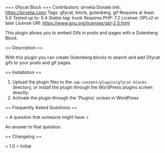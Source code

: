 === Gfycat Block ===
Contributors: sirvelia
Donate link: https://sirvelia.com/
Tags: gfycat, block, gutenberg, gif
Requires at least: 5.0
Tested up to: 5.4
Stable tag: trunk
Requires PHP: 7.2
License: GPLv2 or later
License URI: https://www.gnu.org/licenses/gpl-2.0.html

This plugin allows you to embed Gifs in posts and pages with a Gutenberg Block.

== Description ==

With this plugin you can create Gutenberg blocks to search and add Gfycat gifs to your posts and gif pages.

== Installation ==

1. Upload the plugin files to the `/wp-content/plugins/gfycat-blocks` directory, or install the plugin through the WordPress plugins screen directly.
2. Activate the plugin through the 'Plugins' screen in WordPress

== Frequently Asked Questions ==

= A question that someone might have =

An answer to that question.

== Changelog ==

= 1.0 =
Initial
